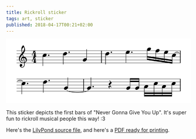 ```yaml
---
title: Rickroll sticker
tags: art, sticker
published: 2018-04-17T00:21+02:00
---
```


![The first bars of "Never Gonna Give You Up"](rickroll-sticker.svg)

This sticker depicts the first bars of "Never Gonna Give You Up". It's super fun to rickroll musical people this way! :3

Here's the [LilyPond source file](rickroll-sticker.ly), and here's a [PDF ready for printing](rickroll-sticker.pdf).
